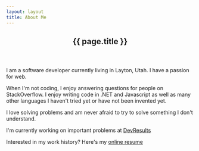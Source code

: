 ```yaml
---
layout: layout
title: About Me
---
```


<div class="post single">
    <header class="page-header">
        <h2>{{ page.title }}</h2>
    </header>
    <p class="jumbotron">I am a software developer currently living in Layton, Utah. I have a passion for web.</p>
    <p>
    	When I'm not coding, I enjoy answering questions for people on StackOverflow.
	I enjoy writing code in .NET and Javascript as well as many other languages I haven't tried yet or have not been invented yet.
    </p>
    <p>I love solving problems and am never afraid to try to solve something I don't understand.</p>
    <p>I'm currently working on important problems at <a href="http://www.devresults.com">DevResults</a>
    <p>
	Interested in my work history? 
	Here's my <a href="http://stackoverflow.com/users/story/77">online resume</a>
    </p>
</div>
